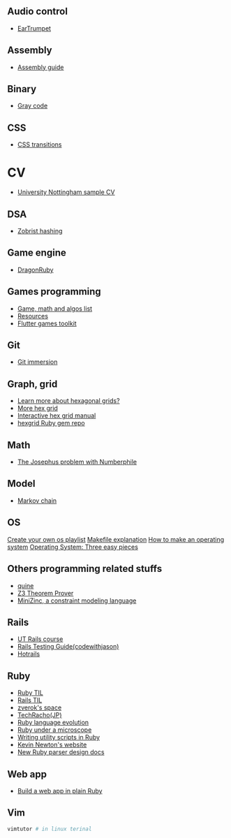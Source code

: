 ## Audio control
* [EarTrumpet](https://eartrumpet.app/)

## Assembly
* [Assembly guide](https://flint.cs.yale.edu/cs421/papers/x86-asm/asm.html)

## Binary
* [Gray code](https://en.wikipedia.org/wiki/Gray_code)

## CSS
* [CSS transitions](https://www.youtube.com/watch?v=8kK-cA99SA0)

# CV
* [University Nottingham sample CV](https://www.nottingham.edu.my/Careers/documents/Resources/CVSamples/SampleCVsdocument2008.pdf)

## DSA
* [Zobrist hashing](https://en.wikipedia.org/wiki/Zobrist_hashing)

## Game engine
* [DragonRuby](https://dragonruby.org/)

## Games programming
* [Game, math and algos list](https://www.redblobgames.com/)
* [Resources](http://www-cs-students.stanford.edu/~amitp/gameprog.html)
* [Flutter games toolkit](https://docs.flutter.dev/resources/games-toolkit)

## Git
* [Git immersion](https://gitimmersion.com/)

## Graph, grid
* [Learn more about hexagonal grids?](https://www.redblobgames.com/grids/hexagons/)
* [More hex grid](http://web.archive.org/web/20090205120106/http://sc.tri-bit.com/Hex_Grids)
* [Interactive hex grid manual](http://ondras.github.io/rot.js/manual/#hex/indexing)
* [hexgrid Ruby gem repo](https://github.com/ideasasylum/hexgrid)

## Math
* [The Josephus problem with Numberphile](https://www.youtube.com/watch?v=uCsD3ZGzMgE&ab_channel=Numberphile)

## Model
* [Markov chain](https://en.wikipedia.org/wiki/Markov_chain)

## OS
[Create your own os playlist](https://www.youtube.com/watch?v=1rnA6wpF0o4&list=PLHh55M_Kq4OApWScZyPl5HhgsTJS9MZ6M)
[Makefile explanation](https://www.sis.pitt.edu/mbsclass/tutorial/advanced/makefile/whatis.htm)
[How to make an operating system](https://samypesse.gitbook.io/how-to-create-an-operating-system/)
[Operating System: Three easy pieces](https://pages.cs.wisc.edu/~remzi/OSTEP/)

## Others programming related stuffs
* [quine](https://en.wikipedia.org/wiki/Quine_(computing))
* [Z3 Theorem Prover](https://en.wikipedia.org/wiki/Z3_Theorem_Prover)
* [MiniZinc, a constraint modeling language](https://www.minizinc.org/)

## Rails
* [UT Rails course](https://schneems.com/ut-rails)
* [Rails Testing Guide(codewithjason)](https://www.codewithjason.com/rails-testing-guide/)
* [Hotrails](https://www.hotrails.dev/)

## Ruby
* [Ruby TIL](https://til.hashrocket.com/ruby)
* [Rails TIL](https://til.hashrocket.com/rails)
* [zverok's space](https://zverok.space/)
* [TechRacho(JP)](https://techracho.bpsinc.jp/category/ruby-rails-related)
* [Ruby language evolution](https://rubyreferences.github.io/rubychanges/)
* [Ruby under a microscope](https://patshaughnessy.net/ruby-under-a-microscope)
* [Writing utility scripts in Ruby](https://www.youtube.com/watch?v=4jrljM1Ha6o)
* [Kevin Newton's website](https://kddnewton.com/)
* [New Ruby parser design docs](https://docs.google.com/document/d/1x74L_paTxS_h8_OtQjDoLVgxZP6Y96WOJ1LdLNb4BKM/edit#heading=h.6eyajfy04xhw)

## Web app
* [Build a web app in plain Ruby](https://www.akshaykhot.com/building-web-application-without-rails/)

## Vim
```bash
vimtutor # in linux terinal
```
